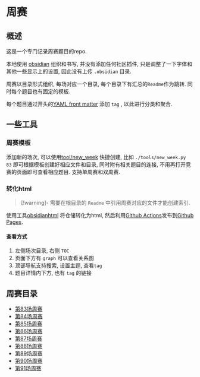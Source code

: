 # 周赛

## 概述
这是一个专门记录周赛题目的repo.

本地使用 [obsidian](https://obsidian.md/) 组织和书写, 并没有添加任何社区插件, 只是调整了一下字体和其他一些显示上的设置, 因此没有上传 `.obsidian` 目录.

周赛以目录形式组织, 每场对应一个目录, 每个目录下有汇总的`Readme`作为跳转. 同时每个题目也有固定的模板.

每个题目通过开头的[YAML front matter](https://help.obsidian.md/Advanced+topics/YAML+front+matter) 添加 `tag` ,  以此进行分类和聚合.

## 一些工具

### 周赛模板
添加新的场次, 可以使用[tool/new_week](https://github.com/hxzhao527/leetcode-weekly/blob/main/tools/new_week.py) 快捷创建, 比如 `./tools/new_week.py 83` 即可根据模板创建好相应文件和目录, 同时附有相关题目的连接, 不用再打开竞赛的页面即可查看相应题目.
支持单周赛和双周赛.

### 转化html
> [!warning]-
> 需要在根目录的 `Readme` 中引用周赛对应的文件才能创建索引.

使用工具[obsidianhtml](https://obsidian-html.github.io/) 将仓储转化为html, 然后利用[Github Actions](https://github.com/features/actions)发布到[Github Pages](https://pages.github.com/).

#### 查看方式
1. 左侧场次目录, 右侧 `TOC`
2. 页面下方有 `graph` 可以查看关系图
3. 顶部导航支持搜索, 设置主题, 查看`tag`
4. 题目详情内下方, 也有 `tag` 的链接

## 周赛目录
- [第83场周赛](./week-83/Readme.md)
- [第84场周赛](./week-84/Readme.md)
- [第85场周赛](./week-85/Readme.md)
- [第86场周赛](./week-86/Readme.md)
- [第87场周赛](./week-87/Readme.md)
- [第88场周赛](./week-88/Readme.md)
- [第89场周赛](./week-89/Readme.md)
- [第90场周赛](./week-90/Readme.md)
- [第91场周赛](./week-91/Readme.md)
